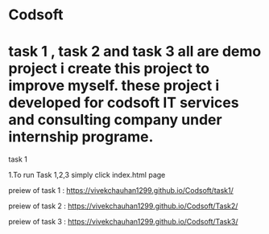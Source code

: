 # Codsoft
task 1 , task 2 and task 3 all are demo project i create this project to improve myself.
these project i developed for codsoft IT services and consulting company under internship programe.
========================================
task 1



1.To run Task 1,2,3 simply click index.html page
 
 
 
preiew of task 1 : https://vivekchauhan1299.github.io/Codsoft/task1/


preiew of task 2 : https://vivekchauhan1299.github.io/Codsoft/Task2/


preiew of task 3 : https://vivekchauhan1299.github.io/Codsoft/Task3/